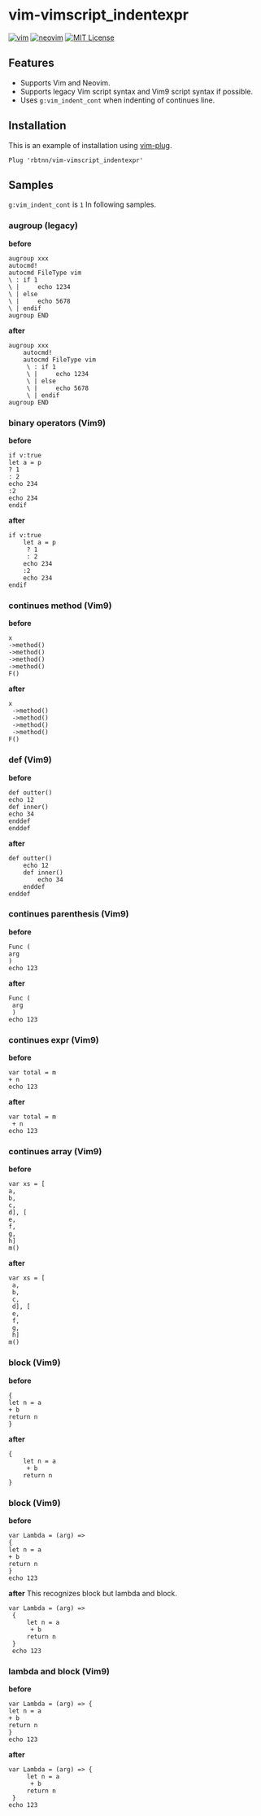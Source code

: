 
# vim-vimscript_indentexpr

[![vim](https://github.com/rbtnn/vim-vimscript_indentexpr/workflows/vim/badge.svg)](https://github.com/rbtnn/vim-vimscript_indentexpr/actions?query=workflow%3Avim)
[![neovim](https://github.com/rbtnn/vim-vimscript_indentexpr/workflows/neovim/badge.svg)](https://github.com/rbtnn/vim-vimscript_indentexpr/actions?query=workflow%3Aneovim)
[![MIT License](https://img.shields.io/badge/license-MIT-blue.svg)](LICENSE)

## Features
* Supports Vim and Neovim.
* Supports legacy Vim script syntax and Vim9 script syntax if possible.
* Uses `g:vim_indent_cont` when indenting of continues line.

## Installation

This is an example of installation using [vim-plug](https://github.com/junegunn/vim-plug).

```
Plug 'rbtnn/vim-vimscript_indentexpr'
```

## Samples

`g:vim_indent_cont` is `1` In following samples.

### augroup (legacy)
__before__
```
augroup xxx
autocmd!
autocmd FileType vim
\ : if 1
\ |     echo 1234
\ | else
\ |     echo 5678
\ | endif
augroup END
```
__after__
```
augroup xxx
    autocmd!
    autocmd FileType vim
     \ : if 1
     \ |     echo 1234
     \ | else
     \ |     echo 5678
     \ | endif
augroup END
```

### binary operators (Vim9)
__before__
```
if v:true
let a = p
? 1
: 2
echo 234
:2
echo 234
endif
```
__after__
```
if v:true
    let a = p
     ? 1
     : 2
    echo 234
    :2
    echo 234
endif
```

### continues method (Vim9)
__before__
```
x
->method()
->method()
->method()
->method()
F()
```
__after__
```
x
 ->method()
 ->method()
 ->method()
 ->method()
F()
```

### def (Vim9)
__before__
```
def outter()
echo 12
def inner()
echo 34
enddef
enddef
```
__after__
```
def outter()
    echo 12
    def inner()
        echo 34
    enddef
enddef
```

### continues parenthesis (Vim9)
__before__
```
Func (
arg
)
echo 123
```
__after__
```
Func (
 arg
 )
echo 123
```

### continues expr (Vim9)
__before__
```
var total = m
+ n
echo 123
```
__after__
```
var total = m
 + n
echo 123
```

### continues array (Vim9)
__before__
```
var xs = [
a,
b,
c,
d], [
e,
f,
g,
h]
m()
```
__after__
```
var xs = [
 a,
 b,
 c,
 d], [
 e,
 f,
 g,
 h]
m()
```

### block (Vim9)
__before__
```
{
let n = a
+ b
return n
}
```
__after__
```
{
    let n = a
     + b
    return n
}
```

### block (Vim9)
__before__
```
var Lambda = (arg) =>
{
let n = a
+ b
return n
}
echo 123
```
__after__
This recognizes block but lambda and block.
```
var Lambda = (arg) =>
 {
     let n = a
      + b
     return n
 }
 echo 123
```

### lambda and block (Vim9)
__before__
```
var Lambda = (arg) => {
let n = a
+ b
return n
}
echo 123
```
__after__
```
var Lambda = (arg) => {
     let n = a
      + b
     return n
 }
echo 123
```

